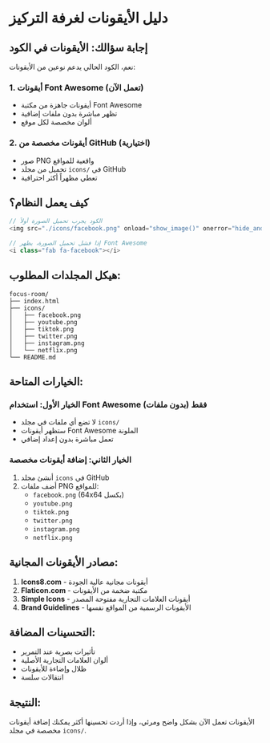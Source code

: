 # دليل الأيقونات لغرفة التركيز

## إجابة سؤالك: الأيقونات في الكود

نعم، الكود الحالي يدعم نوعين من الأيقونات:

### 1. أيقونات Font Awesome (تعمل الآن)
- أيقونات جاهزة من مكتبة Font Awesome
- تظهر مباشرة بدون ملفات إضافية
- ألوان مخصصة لكل موقع

### 2. أيقونات مخصصة من GitHub (اختيارية)
- صور PNG واقعية للمواقع
- تحميل من مجلد `icons/` في GitHub
- تعطي مظهراً أكثر احترافية

## كيف يعمل النظام؟

```javascript
// الكود يجرب تحميل الصورة أولاً
<img src="./icons/facebook.png" onload="show_image()" onerror="hide_and_show_fontawesome()">

// إذا فشل تحميل الصورة، يظهر Font Awesome
<i class="fab fa-facebook"></i>
```

## هيكل المجلدات المطلوب:

```
focus-room/
├── index.html
├── icons/
│   ├── facebook.png
│   ├── youtube.png
│   ├── tiktok.png
│   ├── twitter.png
│   ├── instagram.png
│   └── netflix.png
└── README.md
```

## الخيارات المتاحة:

### الخيار الأول: استخدام Font Awesome فقط (بدون ملفات)
- لا تضع أي ملفات في مجلد `icons/`
- ستظهر أيقونات Font Awesome الملونة
- تعمل مباشرة بدون إعداد إضافي

### الخيار الثاني: إضافة أيقونات مخصصة
1. أنشئ مجلد `icons` في GitHub
2. أضف ملفات PNG للمواقع:
   - `facebook.png` (64x64 بكسل)
   - `youtube.png`
   - `tiktok.png`
   - `twitter.png`
   - `instagram.png`
   - `netflix.png`

## مصادر الأيقونات المجانية:

1. **Icons8.com** - أيقونات مجانية عالية الجودة
2. **Flaticon.com** - مكتبة ضخمة من الأيقونات
3. **Simple Icons** - أيقونات العلامات التجارية مفتوحة المصدر
4. **Brand Guidelines** - الأيقونات الرسمية من المواقع نفسها

## التحسينات المضافة:

- تأثيرات بصرية عند التمرير
- ألوان العلامات التجارية الأصلية
- ظلال وإضاءة للأيقونات
- انتقالات سلسة

## النتيجة:
الأيقونات تعمل الآن بشكل واضح ومرئي، وإذا أردت تحسينها أكثر يمكنك إضافة أيقونات مخصصة في مجلد `icons/`.